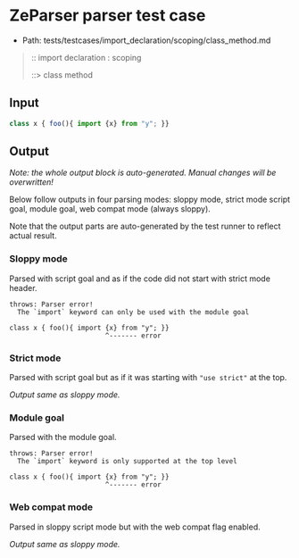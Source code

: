 # ZeParser parser test case

- Path: tests/testcases/import_declaration/scoping/class_method.md

> :: import declaration : scoping
>
> ::> class method

## Input

`````js
class x { foo(){ import {x} from "y"; }}
`````

## Output

_Note: the whole output block is auto-generated. Manual changes will be overwritten!_

Below follow outputs in four parsing modes: sloppy mode, strict mode script goal, module goal, web compat mode (always sloppy).

Note that the output parts are auto-generated by the test runner to reflect actual result.

### Sloppy mode

Parsed with script goal and as if the code did not start with strict mode header.

`````
throws: Parser error!
  The `import` keyword can only be used with the module goal

class x { foo(){ import {x} from "y"; }}
                        ^------- error
`````

### Strict mode

Parsed with script goal but as if it was starting with `"use strict"` at the top.

_Output same as sloppy mode._

### Module goal

Parsed with the module goal.

`````
throws: Parser error!
  The `import` keyword is only supported at the top level

class x { foo(){ import {x} from "y"; }}
                        ^------- error
`````


### Web compat mode

Parsed in sloppy script mode but with the web compat flag enabled.

_Output same as sloppy mode._
